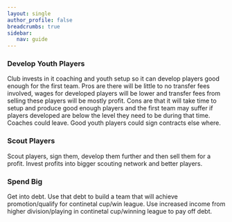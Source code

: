```yaml
---
layout: single
author_profile: false
breadcrumbs: true
sidebar:
   nav: guide
---
```



### [](#header-3)Develop Youth Players
Club invests in it coaching and youth setup so it can develop players good enough for the first team. Pros are there will be little to no transfer fees involved, wages for developed players will be lower and transfer fees from selling these players will be mostly profit. Cons are that it will take time to setup and produce good enough players and the first team may suffer if players developed are below the level they need to be during that time. Coaches could leave. Good youth players could sign contracts else where.

### [](#header-3)Scout Players
Scout players, sign them, develop them further and then sell them for a profit. Invest profits into bigger scouting network and better players.

### [](#header-3)Spend Big 
Get into debt. Use that debt to build a team that will achieve promotion/qualify for continetal cup/win league. Use increased income from higher division/playing in continetal cup/winning league to pay off debt.
 





